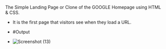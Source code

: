 The Simple Landing Page or Clone of the GOOGLE Homepage using HTML & CSS.
- It is the first page that visitors see when they load a URL.

- #Output
- ![Screenshot (13)](https://github.com/krishnnaa15/Google-Homepage/assets/141332207/d7bced20-4743-49ed-9dfa-c53d6478e553)

